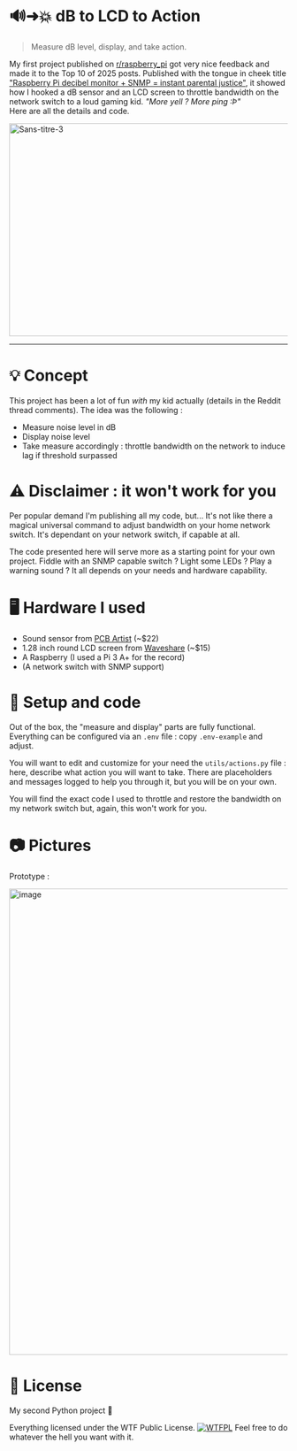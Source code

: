 # 🔊➜💥 dB to LCD to Action
> Measure dB level, display, and take action.

My first project published on [r/raspberry_pi](https://www.reddit.com/r/raspberry_pi/) got very nice feedback and made it to the Top 10 of 2025 posts.
Published with the tongue in cheek title ["Raspberry Pi decibel monitor + SNMP = instant parental justice"](https://www.reddit.com/r/raspberry_pi/comments/1moiw8k/raspberry_pi_decibel_monitor_snmp_instant/), it
showed how I hooked a dB sensor and an LCD screen to throttle bandwidth on the network switch to a loud gaming kid. _"More yell ? More ping :Þ"_ <br/>
Here are all the details and code.

<img width="1178" height="385" alt="Sans-titre-3" src="https://github.com/user-attachments/assets/5417b710-e914-4440-8563-bf96aec9ab13" />

---

# 💡 Concept

This project has been a lot of fun _with_ my kid actually (details in the Reddit thread comments). The idea was the following :

- Measure noise level in dB
- Display noise level
- Take measure accordingly : throttle bandwidth on the network to induce lag if threshold surpassed

# ⚠️ Disclaimer : it won't work for you

Per popular demand I'm publishing all my code, but... It's not like there a magical universal command to adjust bandwidth on your home network switch. It's dependant on your
network switch, if capable at all.

The code presented here will serve more as a starting point for your own project. Fiddle with an SNMP capable switch ? Light some LEDs ? Play a warning sound ? It all depends on your needs and hardware capability.

# 🖥️ Hardware I used

- Sound sensor from [PCB Artist](https://pcbartists.com/product/i2c-decibel-sound-level-meter-module/) (~$22)
- 1.28 inch round LCD screen from [Waveshare](https://www.waveshare.com/1.28inch-lcd-module.htm) (~$15)
- A Raspberry (I used a Pi 3 A+ for the record)
- (A network switch with SNMP support)

# 🧩 Setup and code

Out of the box, the "measure and display" parts are fully functional. Everything can be configured via an `.env` file : copy `.env-example` and adjust.

You will want to edit and customize for your need the `utils/actions.py` file : here, describe what action you will want to take. There are placeholders
and messages logged to help you through it, but you will be on your own.

You will find the exact code I used to throttle and restore the bandwidth on my network switch but, again, this won't work for you.

# 📷 Pictures

Prototype :

<img width="960" height="843" alt="image" src="https://github.com/user-attachments/assets/38289c11-971e-431b-a6fb-7afccbb569be" />

# 📝 License

My second Python project 🎉 

Everything licensed under the WTF Public License. [![WTFPL](https://www.wtfpl.net/wp-content/uploads/2012/12/wtfpl-badge-4.png)](http://www.wtfpl.net/about/)
Feel free to do whatever the hell you want with it.
